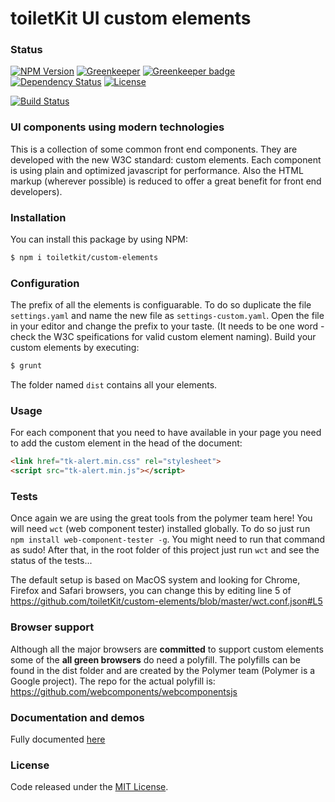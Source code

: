 # toiletKit UI custom elements

### Status
[![NPM Version](https://img.shields.io/npm/v/toiletkit-cusom-elements.svg)](https://www.npmjs.com/package/toiletkit-cusom-elements) [![Greenkeeper](https://travis-ci.org/toiletKit/custom-elements.svg?branch=master)](https://travis-ci.org/toiletKit/custom-elements) [![Greenkeeper badge](https://badges.greenkeeper.io/toiletKit/custom-elements.svg)](https://greenkeeper.io/)  [![Dependency Status](https://img.shields.io/david/toiletKit/custom-elements.svg)](https://david-dm.org/toiletKit/custom-elements) [![License](https://img.shields.io/github/license/mashape/apistatus.svg)]()

[![Build Status](https://saucelabs.com/browser-matrix/dgt41.svg)](https://saucelabs.com/beta/builds/1450dab56fdd45afa7bb9a611c28b6b9)

### UI components using modern technologies

This is a collection of some common front end components. They are developed with the new W3C standard: custom elements. Each component is using plain and optimized javascript for performance. Also the HTML markup (wherever possible) is reduced to offer a great benefit for front end developers).

### Installation

You can install this package by using NPM:
```bash
$ npm i toiletkit/custom-elements
```

### Configuration

The prefix of all the elements is configuarable. To do so duplicate the file `settings.yaml` and name the new file as `settings-custom.yaml`. Open the file in your editor and change the prefix to your taste. (It needs to be one word - check the W3C speifications for valid custom element naming).
Build your custom elements by executing:
```bash
$ grunt
```
The folder named `dist` contains all your elements.

### Usage

For each component that you need to have available in your page you need to add the custom element in the head of the document:
```html
<link href="tk-alert.min.css" rel="stylesheet">
<script src="tk-alert.min.js"></script>
```

### Tests

Once again we are using the great tools from the polymer team here!
You will need `wct` (web component tester) installed globally. To do so just run `npm install web-component-tester -g`.
You might need to run that command as sudo!
After that, in the root folder of this project just run `wct` and see the status of the tests...

The default setup is based on MacOS system and looking for Chrome, Firefox and Safari browsers, you can change this by editing line 5 of https://github.com/toiletKit/custom-elements/blob/master/wct.conf.json#L5

### Browser support

Although all the major browsers are **committed** to support custom elements some of the **all green browsers** do need a polyfill. The polyfills can be found in the dist folder and are created by the Polymer team (Polymer is a Google project).
The repo for the actual polyfill is: https://github.com/webcomponents/webcomponentsjs

### Documentation and demos
Fully documented [here](https://toiletkit.github.io/custom-elements)

### License
Code released under the [MIT License](https://github.com/toiletKit/custom-elements/blob/master/LICENSE).


